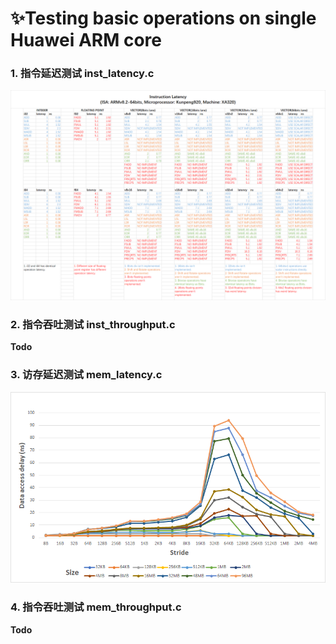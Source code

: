 # ✨Testing basic operations on single Huawei ARM core

### 1. 指令延迟测试 inst_latency.c
![Inst Latency](./img/inst_latency.png "Instruction latency")

### 2. 指令吞吐测试 inst_throughput.c
**Todo**

### 3. 访存延迟测试 mem_latency.c
![Mem Latency](./img/mem_latency.png "Memory latency")


### 4. 指令吞吐测试 mem_throughput.c
**Todo**
